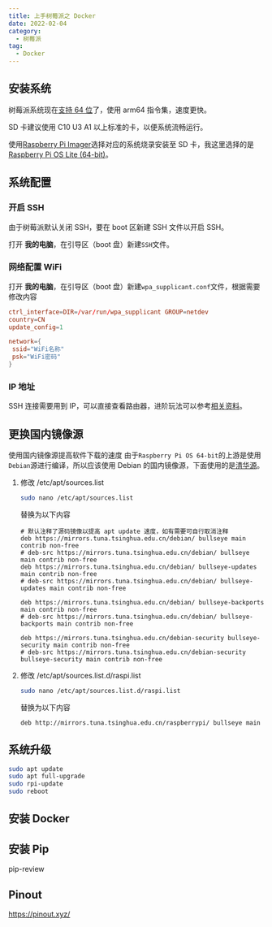 ```yaml
---
title: 上手树莓派之 Docker
date: 2022-02-04
category:
  - 树莓派
tag:
  - Docker
---
```


## 安装系统

树莓派系统现在[支持 64 位](https://www.raspberrypi.com/news/raspberry-pi-os-64-bit)了，使用 arm64 指令集，速度更快。

SD 卡建议使用 C10 U3 A1 以上标准的卡，以便系统流畅运行。

使用[Raspberry Pi Imager](https://www.raspberrypi.com/documentation/computers/getting-started.html#using-raspberry-pi-imager)选择对应的系统烧录安装至 SD 卡，我这里选择的是[Raspberry Pi OS Lite (64-bit)](https://www.raspberrypi.com/software/operating-systems/#raspberry-pi-os-64-bit)。

## 系统配置

### 开启 SSH

由于树莓派默认关闭 SSH，要在 boot 区新建 SSH 文件以开启 SSH。

打开 **我的电脑**，在引导区（boot 盘）新建`SSH`文件。

### 网络配置 WiFi

打开 **我的电脑**，在引导区（boot 盘）新建`wpa_supplicant.conf`文件，根据需要修改内容

```conf
ctrl_interface=DIR=/var/run/wpa_supplicant GROUP=netdev
country=CN
update_config=1

network={
 ssid="WiFi名称"
 psk="WiFi密码"
}
```

### IP 地址

SSH 连接需要用到 IP，可以直接查看路由器，进阶玩法可以参考[相关资料](https://www.raspberrypi.com/documentation/computers/remote-access.html#introduction-to-remote-access)。

## 更换国内镜像源

使用国内镜像源提高软件下载的速度
由于`Raspberry Pi OS 64-bit`的上游是使用`Debian`源进行编译，所以应该使用 Debian 的国内镜像源，下面使用的是[清华源](https://mirrors.tuna.tsinghua.edu.cn)。

1. 修改 /etc/apt/sources.list

   ```bash
   sudo nano /etc/apt/sources.list
   ```

   替换为以下内容

   ```language
   # 默认注释了源码镜像以提高 apt update 速度，如有需要可自行取消注释
   deb https://mirrors.tuna.tsinghua.edu.cn/debian/ bullseye main contrib non-free
   # deb-src https://mirrors.tuna.tsinghua.edu.cn/debian/ bullseye main contrib non-free
   deb https://mirrors.tuna.tsinghua.edu.cn/debian/ bullseye-updates main contrib non-free
   # deb-src https://mirrors.tuna.tsinghua.edu.cn/debian/ bullseye-updates main contrib non-free

   deb https://mirrors.tuna.tsinghua.edu.cn/debian/ bullseye-backports main contrib non-free
   # deb-src https://mirrors.tuna.tsinghua.edu.cn/debian/ bullseye-backports main contrib non-free

   deb https://mirrors.tuna.tsinghua.edu.cn/debian-security bullseye-security main contrib non-free
   # deb-src https://mirrors.tuna.tsinghua.edu.cn/debian-security bullseye-security main contrib non-free
   ```

2. 修改 /etc/apt/sources.list.d/raspi.list

   ```bash
   sudo nano /etc/apt/sources.list.d/raspi.list
   ```

   替换为以下内容

   ```language
   deb http://mirrors.tuna.tsinghua.edu.cn/raspberrypi/ bullseye main
   ```

## 系统升级

```bash
sudo apt update
sudo apt full-upgrade
sudo rpi-update
sudo reboot
```

## 安装 Docker

## 安装 Pip

pip-review

## Pinout

<https://pinout.xyz/>
